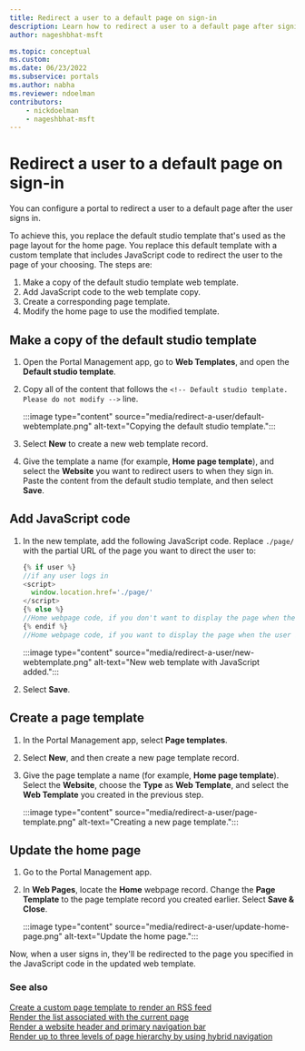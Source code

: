 ```yaml
---
title: Redirect a user to a default page on sign-in
description: Learn how to redirect a user to a default page after signing in.
author: nageshbhat-msft

ms.topic: conceptual
ms.custom: 
ms.date: 06/23/2022
ms.subservice: portals
ms.author: nabha
ms.reviewer: ndoelman
contributors:
    - nickdoelman
    - nageshbhat-msft
---
```


# Redirect a user to a default page on sign-in

You can configure a portal to redirect a user to a default page after the user signs in. 

To achieve this, you replace the default studio template that's used as the page layout for the home page. You replace this default template with a custom template that includes JavaScript code to redirect the user to the page of your choosing. The steps are:

1. Make a copy of the default studio template web template.
1. Add JavaScript code to the web template copy.
1. Create a corresponding page template.
1. Modify the home page to use the modified template.

## Make a copy of the default studio template

1. Open the Portal Management app, go to **Web Templates**, and open the **Default studio template**.

1. Copy all of the content that follows the `<!-- Default studio template. Please do not modify -->` line.

    :::image type="content" source="media/redirect-a-user/default-webtemplate.png" alt-text="Copying the default studio template.":::

1. Select **New** to create a new web template record.

1. Give the template a name (for example, **Home page template**), and select the **Website** you want to redirect users to when they sign in<!--note from editor: Edit okay?-->. Paste the content from the default studio template, and then select **Save**. 

## Add JavaScript code

1. In the new template, add the following JavaScript code. Replace `./page/` with the partial URL of the page you want to direct the user to:

    ```javascript
    {% if user %}
    //if any user logs in
    <script>
      window.location.href='./page/'
    </script>
    {% else %}
    //Home webpage code, if you don't want to display the page when the user is being redirected
    {% endif %}
    //Home webpage code, if you want to display the page when the user is being redirected
    ```

    :::image type="content" source="media/redirect-a-user/new-webtemplate.png" alt-text="New web template with JavaScript added.":::

1. Select **Save**.

## Create a page template

1. In the Portal Management app, select **Page templates**.

1. Select **New**, and then create a new page template record.

1. Give the page template a name (for example, **Home page template**). Select the **Website**<!--note from editor: Will the reader know which website you mean?-->, choose the **Type** as **Web Template**, and select the **Web Template** you created in the previous step.

    :::image type="content" source="media/redirect-a-user/page-template.png" alt-text="Creating a new page template.":::

## Update the home page

1. Go to the Portal Management app.

1. In **Web Pages**, locate the **Home** webpage record. Change the **Page Template** to the page template record you created earlier. Select **Save & Close**.

    :::image type="content" source="media/redirect-a-user/update-home-page.png" alt-text="Update the home page.":::

Now, when a user signs in, they'll be redirected to the page you specified in the JavaScript code in the updated web template.<!--note from editor: Edit okay? I wasn't sure what the "Navigate to the site" step was saying.-->

### See also

[Create a custom page template to render an RSS feed](render-rss-custom-page-template.md)  
[Render the list associated with the current page](render-entity-list-current-page.md)  
[Render a website header and primary navigation bar](render-site-header-primary-navigation.md)  
[Render up to three levels of page hierarchy by using hybrid navigation](hybrid-navigation-render-page-hierachy.md)  

